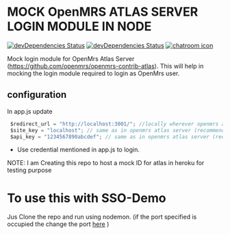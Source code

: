 MOCK OpenMRS ATLAS SERVER LOGIN MODULE IN NODE
==============================================

[![devDependencies Status](https://david-dm.org/alanshaw/david-www/dev-status.svg)](https://david-dm.org/alanshaw/david-www?type=dev) [![devDependencies Status](https://david-dm.org/ShekharReddy4/atlas-mockid-node.svg)](https://github.com/ShekharReddy4/atlas-mockid-node/blob/master/package.json)  [![chatroom icon](https://patrolavia.github.io/telegram-badge/chat.png)](https://telegram.me/shekharreddy)

Mock login module for OpenMrs Atlas Server (https://github.com/openmrs/openmrs-contrib-atlas).
This will help in mocking the login module required to login as OpenMrs user.

## configuration

In app.js update

```js
 $redirect_url = "http://localhost:3001/"; //locally wherever openmrs atlas server is hosted
 $site_key = "localhost"; // same as in openmrs atlas server (recommended: don't change this)
 $api_key = "1234567890abcdef"; // same as in openmrs atlas server (recommended: don't change this)
```

- Use credential mentioned in app.js to login.


NOTE: I am Creating this repo to host a mock ID  for atlas in heroku for testing purpose

# To use this with SSO-Demo

Jus Clone the repo and run using nodemon. (if the port specified is occupied the change the port [here](https://github.com/ShekharReddy4/atlas-mockid-node/blob/master/app.js#L67) )
